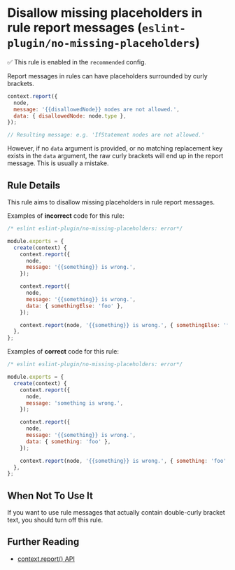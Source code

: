 # Disallow missing placeholders in rule report messages (`eslint-plugin/no-missing-placeholders`)

✅ This rule is enabled in the `recommended` config.

<!-- end rule header -->

Report messages in rules can have placeholders surrounded by curly brackets.

```js
context.report({
  node,
  message: '{{disallowedNode}} nodes are not allowed.',
  data: { disallowedNode: node.type },
});

// Resulting message: e.g. 'IfStatement nodes are not allowed.'
```

However, if no `data` argument is provided, or no matching replacement key exists in the `data` argument, the raw curly brackets will end up in the report message. This is usually a mistake.

## Rule Details

This rule aims to disallow missing placeholders in rule report messages.

Examples of **incorrect** code for this rule:

```js
/* eslint eslint-plugin/no-missing-placeholders: error*/

module.exports = {
  create(context) {
    context.report({
      node,
      message: '{{something}} is wrong.',
    });

    context.report({
      node,
      message: '{{something}} is wrong.',
      data: { somethingElse: 'foo' },
    });

    context.report(node, '{{something}} is wrong.', { somethingElse: 'foo' });
  },
};
```

Examples of **correct** code for this rule:

```js
/* eslint eslint-plugin/no-missing-placeholders: error*/

module.exports = {
  create(context) {
    context.report({
      node,
      message: 'something is wrong.',
    });

    context.report({
      node,
      message: '{{something}} is wrong.',
      data: { something: 'foo' },
    });

    context.report(node, '{{something}} is wrong.', { something: 'foo' });
  },
};
```

## When Not To Use It

If you want to use rule messages that actually contain double-curly bracket text, you should turn off this rule.

## Further Reading

* [context.report() API](http://eslint.org/docs/developer-guide/working-with-rules#contextreport)

